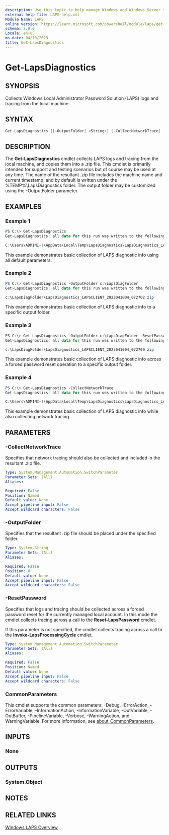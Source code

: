 ```yaml
---
description: Use this topic to help manage Windows and Windows Server technologies with Windows PowerShell.
external help file: LAPS-help.xml
Module Name: LAPS
online version: https://learn.microsoft.com/powershell/module/laps/get-lapsdiagnostics?view=windowsserver2022-ps&wt.mc_id=ps-gethelp
schema: 2.0.0
Locale: en-US
ms.date: 04/10/2023
title: Get-LapsDiagnostics
---
```


# Get-LapsDiagnostics

## SYNOPSIS

Collects Windows Local Administrator Password Solution (LAPS) logs and tracing from the local
machine.

## SYNTAX

```powershell
Get-LapsDiagnostics [[-OutputFolder] <String>] [-CollectNetworkTrace] [-ResetPassword] [<CommonParameters>]
```

## DESCRIPTION

The **Get-LapsDiagnostics** cmdlet collects LAPS logs and tracing from the local machine, and copies
them into a .zip file. This cmdlet is primarily intended for support and testing scenarios but of
course may be used at any time. The name of the resultant .zip file includes the machine name and
current timestamp, and by default is written under the %TEMP%\LapsDiagnostics folder. The output
folder may be customized using the -OutputFolder parameter.

## EXAMPLES

### Example 1

```powershell
PS C:\> Get-LapsDiagnostics
Get-LapsDiagnostics: all data for this run was written to the following zip file:

C:\Users\ADMINI~1\AppData\Local\Temp\LapsDiagnostics\LapsDiagnostics_LAPSCLIENT_2023041004_072649.zip
```

This example demonstrates basic collection of LAPS diagnostic info using all default parameters.

### Example 2

```powershell
PS C:\> Get-LapsDiagnostics -OutputFolder c:\LapsDiagFolder
Get-LapsDiagnostics: all data for this run was written to the following zip file:

c:\LapsDiagFolder\LapsDiagnostics_LAPSCLIENT_2023041004_072702.zip
```

This example demonstrates basic collection of LAPS diagnostic info to a specific output folder.

### Example 3

```powershell
PS C:\> Get-LapsDiagnostics -OutputFolder c:\LapsDiagFolder -ResetPassword
Get-LapsDiagnostics: all data for this run was written to the following zip file:

c:\LapsDiagFolder\LapsDiagnostics_LAPSCLIENT_2023041004_072709.zip
```

This example demonstrates basic collection of LAPS diagnostic info across a forced password reset
operation to a specific output folder.

### Example 4

```powershell
PS C:\> Get-LapsDiagnostics -CollectNetworkTrace
Get-LapsDiagnostics: all data for this run was written to the following zip file:

C:\Users\ADMINI~1\AppData\Local\Temp\LapsDiagnostics\LapsDiagnostics_LAPSCLIENT_2023041004_072719.zip
```

This example demonstrates basic collection of LAPS diagnostic info while also collecting network
tracing.

## PARAMETERS

### -CollectNetworkTrace

Specifies that network tracing should also be collected and included in the resultant .zip file.

```yaml
Type: System.Management.Automation.SwitchParameter
Parameter Sets: (All)
Aliases:

Required: False
Position: Named
Default value: None
Accept pipeline input: False
Accept wildcard characters: False
```

### -OutputFolder

Specifies that the resultant .zip file should be placed under the specified folder.

```yaml
Type: System.String
Parameter Sets: (All)
Aliases:

Required: False
Position: 0
Default value: None
Accept pipeline input: False
Accept wildcard characters: False
```

### -ResetPassword

Specifies that logs and tracing should be collected across a forced password reset for the currently
managed local account. In this mode the cmdlet collects tracing across a call to the
**Reset-LapsPassword** cmdlet.

If this parameter is not specified, the cmdlet collects tracing across a call to the
**Invoke-LapsProcessingCycle** cmdlet.

```yaml
Type: System.Management.Automation.SwitchParameter
Parameter Sets: (All)
Aliases:

Required: False
Position: Named
Default value: None
Accept pipeline input: False
Accept wildcard characters: False
```

### CommonParameters

This cmdlet supports the common parameters: -Debug, -ErrorAction, -ErrorVariable,
-InformationAction, -InformationVariable, -OutVariable, -OutBuffer, -PipelineVariable, -Verbose,
-WarningAction, and -WarningVariable. For more information, see
[about_CommonParameters](http://go.microsoft.com/fwlink/?LinkID=113216).

## INPUTS

### None

## OUTPUTS

### System.Object

## NOTES

## RELATED LINKS

[Windows LAPS Overview](https://go.microsoft.com/fwlink/?linkid=2233901)
